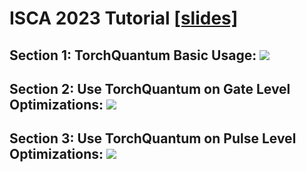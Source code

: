 # ISCA 2023 Tutorial [[slides]](./isca_tutorial.pdf)
## Section 1: TorchQuantum Basic Usage: [![](https://colab.research.google.com/assets/colab-badge.svg)](https://colab.research.google.com/github/mit-han-lab/torchquantum/blob/isca/examples/ISCA23_tutorial/sec1_basic.ipynb)

## Section 2: Use TorchQuantum on Gate Level Optimizations: [![](https://colab.research.google.com/assets/colab-badge.svg)](https://colab.research.google.com/github/mit-han-lab/torchquantum/blob/isca/examples/ISCA23_tutorial/sec2_gate.ipynb)

## Section 3: Use TorchQuantum on Pulse Level Optimizations: [![](https://colab.research.google.com/assets/colab-badge.svg)](https://colab.research.google.com/github/mit-han-lab/torchquantum/blob/isca/examples/ISCA23_tutorial/sec3_pulse.ipynb)

